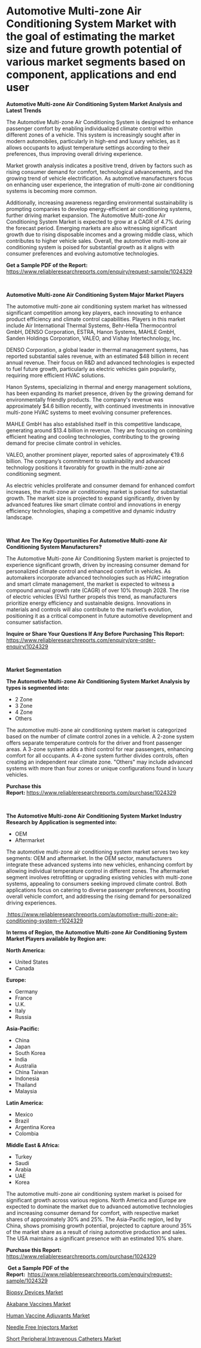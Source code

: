 <p><h1>Automotive Multi-zone Air Conditioning System Market with the goal of estimating the market size and future growth potential of various market segments based on component, applications and end user</h1></p><p><strong>Automotive Multi-zone Air Conditioning System Market Analysis and Latest Trends</strong></p>
<p><p>The Automotive Multi-zone Air Conditioning System is designed to enhance passenger comfort by enabling individualized climate control within different zones of a vehicle. This system is increasingly sought after in modern automobiles, particularly in high-end and luxury vehicles, as it allows occupants to adjust temperature settings according to their preferences, thus improving overall driving experience. </p><p>Market growth analysis indicates a positive trend, driven by factors such as rising consumer demand for comfort, technological advancements, and the growing trend of vehicle electrification. As automotive manufacturers focus on enhancing user experience, the integration of multi-zone air conditioning systems is becoming more common. </p><p>Additionally, increasing awareness regarding environmental sustainability is prompting companies to develop energy-efficient air conditioning systems, further driving market expansion. The Automotive Multi-zone Air Conditioning System Market is expected to grow at a CAGR of 4.7% during the forecast period. Emerging markets are also witnessing significant growth due to rising disposable incomes and a growing middle class, which contributes to higher vehicle sales. Overall, the automotive multi-zone air conditioning system is poised for substantial growth as it aligns with consumer preferences and evolving automotive technologies.</p></p>
<p><strong>Get a Sample PDF of the Report:&nbsp;</strong> <a href="https://www.reliableresearchreports.com/enquiry/request-sample/1024329?utm_campaign=13&utm_medium=2&utm_source=Github&utm_content=ia&utm_term=05112024&utm_id=automotive-multi-zone-air-conditioning-system">https://www.reliableresearchreports.com/enquiry/request-sample/1024329</a></p>
<p>&nbsp;</p>
<p><strong>Automotive Multi-zone Air Conditioning System Major Market Players</strong></p>
<p><p>The automotive multi-zone air conditioning system market has witnessed significant competition among key players, each innovating to enhance product efficiency and climate control capabilities. Players in this market include Air International Thermal Systems, Behr-Hella Thermocontrol GmbH, DENSO Corporation, ESTRA, Hanon Systems, MAHLE GmbH, Sanden Holdings Corporation, VALEO, and Vishay Intertechnology, Inc.</p><p>DENSO Corporation, a global leader in thermal management systems, has reported substantial sales revenue, with an estimated $48 billion in recent annual revenue. Their focus on R&D and advanced technologies is expected to fuel future growth, particularly as electric vehicles gain popularity, requiring more efficient HVAC solutions.</p><p>Hanon Systems, specializing in thermal and energy management solutions, has been expanding its market presence, driven by the growing demand for environmentally friendly products. The company's revenue was approximately $4.6 billion recently, with continued investments in innovative multi-zone HVAC systems to meet evolving consumer preferences.</p><p>MAHLE GmbH has also established itself in this competitive landscape, generating around $13.4 billion in revenue. They are focusing on combining efficient heating and cooling technologies, contributing to the growing demand for precise climate control in vehicles.</p><p>VALEO, another prominent player, reported sales of approximately €19.6 billion. The company’s commitment to sustainability and advanced technology positions it favorably for growth in the multi-zone air conditioning segment.</p><p>As electric vehicles proliferate and consumer demand for enhanced comfort increases, the multi-zone air conditioning market is poised for substantial growth. The market size is projected to expand significantly, driven by advanced features like smart climate control and innovations in energy efficiency technologies, shaping a competitive and dynamic industry landscape.</p></p>
<p>&nbsp;</p>
<p><strong>What Are The Key Opportunities For Automotive Multi-zone Air Conditioning System Manufacturers?</strong></p>
<p><p>The Automotive Multi-zone Air Conditioning System market is projected to experience significant growth, driven by increasing consumer demand for personalized climate control and enhanced comfort in vehicles. As automakers incorporate advanced technologies such as HVAC integration and smart climate management, the market is expected to witness a compound annual growth rate (CAGR) of over 10% through 2028. The rise of electric vehicles (EVs) further propels this trend, as manufacturers prioritize energy efficiency and sustainable designs. Innovations in materials and controls will also contribute to the market’s evolution, positioning it as a critical component in future automotive development and consumer satisfaction.</p></p>
<p><strong>Inquire or Share Your Questions If Any Before Purchasing This Report:</strong> <a href="https://www.reliableresearchreports.com/enquiry/pre-order-enquiry/1024329?utm_campaign=13&utm_medium=2&utm_source=Github&utm_content=ia&utm_term=05112024&utm_id=automotive-multi-zone-air-conditioning-system">https://www.reliableresearchreports.com/enquiry/pre-order-enquiry/1024329</a></p>
<p>&nbsp;</p>
<p><strong>Market Segmentation</strong></p>
<p><strong>The Automotive Multi-zone Air Conditioning System Market Analysis by types is segmented into:</strong></p>
<p><ul><li>2 Zone</li><li>3 Zone</li><li>4 Zone</li><li>Others</li></ul></p>
<p><p>The automotive multi-zone air conditioning system market is categorized based on the number of climate control zones in a vehicle. A 2-zone system offers separate temperature controls for the driver and front passenger areas. A 3-zone system adds a third control for rear passengers, enhancing comfort for all occupants. A 4-zone system further divides controls, often creating an independent rear climate zone. "Others" may include advanced systems with more than four zones or unique configurations found in luxury vehicles.</p></p>
<p><strong>Purchase this Report:&nbsp;</strong><a href="https://www.reliableresearchreports.com/purchase/1024329?utm_campaign=13&utm_medium=2&utm_source=Github&utm_content=ia&utm_term=05112024&utm_id=automotive-multi-zone-air-conditioning-system">https://www.reliableresearchreports.com/purchase/1024329</a></p>
<p>&nbsp;</p>
<p><strong>The Automotive Multi-zone Air Conditioning System Market Industry Research by Application is segmented into:</strong></p>
<p><ul><li>OEM</li><li>Aftermarket</li></ul></p>
<p><p>The automotive multi-zone air conditioning system market serves two key segments: OEM and aftermarket. In the OEM sector, manufacturers integrate these advanced systems into new vehicles, enhancing comfort by allowing individual temperature control in different zones. The aftermarket segment involves retrofitting or upgrading existing vehicles with multi-zone systems, appealing to consumers seeking improved climate control. Both applications focus on catering to diverse passenger preferences, boosting overall vehicle comfort, and addressing the rising demand for personalized driving experiences.</p></p>
<p><a href="https://www.reliableresearchreports.com/automotive-multi-zone-air-conditioning-system-r1024329?utm_campaign=13&utm_medium=2&utm_source=Github&utm_content=ia&utm_term=05112024&utm_id=automotive-multi-zone-air-conditioning-system">&nbsp;https://www.reliableresearchreports.com/automotive-multi-zone-air-conditioning-system-r1024329</a></p>
<p><strong>In terms of Region, the Automotive Multi-zone Air Conditioning System Market Players available by Region are:</strong></p>
<p>
    <p> <strong> North America: </strong>
        <ul>
            <li>United States</li>
            <li>Canada</li>
        </ul>
        </p> 
    <p> <strong> Europe: </strong>
        <ul>
            <li>Germany</li>
            <li>France</li>
            <li>U.K.</li>
            <li>Italy</li>
            <li>Russia</li>
        </ul>
        </p> 
    <p> <strong> Asia-Pacific: </strong>
        <ul>
            <li>China</li>
            <li>Japan</li>
            <li>South Korea</li>
            <li>India</li>
            <li>Australia</li>
            <li>China Taiwan</li>
            <li>Indonesia</li>
            <li>Thailand</li>
            <li>Malaysia</li>
        </ul>
        </p> 
    <p> <strong> Latin America: </strong>
        <ul>
            <li>Mexico</li>
            <li>Brazil</li>
            <li>Argentina Korea</li>
            <li>Colombia</li>
        </ul>
        </p> 
    <p> <strong> Middle East & Africa: </strong>
        <ul>
            <li>Turkey</li>
            <li>Saudi</li>
            <li>Arabia</li>
            <li>UAE</li>
            <li>Korea</li>
        </ul>
    </p>
    </p>
<p><p>The automotive multi-zone air conditioning system market is poised for significant growth across various regions. North America and Europe are expected to dominate the market due to advanced automotive technologies and increasing consumer demand for comfort, with respective market shares of approximately 30% and 25%. The Asia-Pacific region, led by China, shows promising growth potential, projected to capture around 35% of the market share as a result of rising automotive production and sales. The USA maintains a significant presence with an estimated 10% share.</p></p>
<p><strong>Purchase this Report: </strong><a href="https://www.reliableresearchreports.com/purchase/1024329?utm_campaign=13&utm_medium=2&utm_source=Github&utm_content=ia&utm_term=05112024&utm_id=automotive-multi-zone-air-conditioning-system">https://www.reliableresearchreports.com/purchase/1024329</a></p>
<p>&nbsp;<strong>Get a Sample PDF of the Report:&nbsp;&nbsp;</strong><a href="https://www.reliableresearchreports.com/enquiry/request-sample/1024329?utm_campaign=13&utm_medium=2&utm_source=Github&utm_content=ia&utm_term=05112024&utm_id=automotive-multi-zone-air-conditioning-system">https://www.reliableresearchreports.com/enquiry/request-sample/1024329</a></p>
<p><strong></strong></p>
<p><p><a href="https://issuu.com/reportprime-2/docs/biopsy-devices-market-size-2030.ppt_aa70cdbc4b9c3f?utm_campaign=13&utm_medium=2&utm_source=Github&utm_content=ia&utm_term=05112024&utm_id=automotive-multi-zone-air-conditioning-system">Biopsy Devices Market</a></p><p><a href="https://github.com/roydonhol47/Market-Research-Report-List-1/blob/main/akabane-vaccines-market.md?utm_campaign=13&utm_medium=2&utm_source=Github&utm_content=ia&utm_term=05112024&utm_id=automotive-multi-zone-air-conditioning-system">Akabane Vaccines Market</a></p><p><a href="https://github.com/pinesamshigoz/Market-Research-Report-List-1/blob/main/human-vaccine-adjuvants-market.md?utm_campaign=13&utm_medium=2&utm_source=Github&utm_content=ia&utm_term=05112024&utm_id=automotive-multi-zone-air-conditioning-system">Human Vaccine Adjuvants Market</a></p><p><a href="https://issuu.com/reportprime-2/docs/needle-free-injectors-market-size-2_3b518ff1a55050?utm_campaign=13&utm_medium=2&utm_source=Github&utm_content=ia&utm_term=05112024&utm_id=automotive-multi-zone-air-conditioning-system">Needle Free Injectors Market</a></p><p><a href="https://issuu.com/reportprime-2/docs/short-peripheral-intravenous-cathet_3c384ccd598515?utm_campaign=13&utm_medium=2&utm_source=Github&utm_content=ia&utm_term=05112024&utm_id=automotive-multi-zone-air-conditioning-system">Short Peripheral Intravenous Catheters Market</a></p></p>